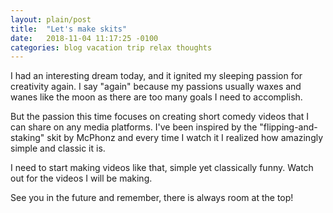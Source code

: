 ```yaml
---
layout: plain/post
title:  "Let's make skits"
date:   2018-11-04 11:17:25 -0100
categories: blog vacation trip relax thoughts
---
```


I had an interesting dream today, and it ignited my sleeping passion for creativity again. I say "again" because my passions usually waxes and wanes like the moon as there are too many goals I need to accomplish.

But the passion this time focuses on creating short comedy videos that I can share on any media platforms. I've been inspired by the "flipping-and-staking" skit by McPhonz and every time I watch it I realized how amazingly simple and classic it is.

I need to start making videos like that, simple yet classically funny. Watch out for the videos I will be making.

See you in the future and remember, there is always room at the top!